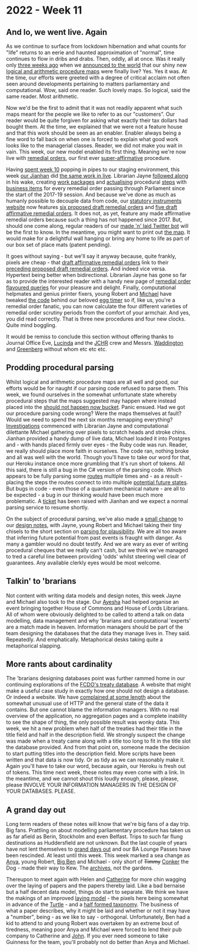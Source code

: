 # 2022 - Week 11

## And lo, we went live. Again

As we continue to surface from lockdown hibernation and what counts for "life" returns to an eerie and haunted approximation of "normal", time continues to flow in dribs and drabs. Then, oddly, all at once. Was it really only [three weeks ago](https://ukparliament.github.io/ontologies/meta/weeknotes/2022/08/) when we [announced to the world](https://ukparliament.github.io/ontologies/meta/weeknotes/2022/08/#and-lo-we-went-live) that our shiny new [logical and arithmetic procedure maps](https://ukparliament.github.io/ontologies/procedure/maps/) were finally live? Yes. Yes it was. At the time, our efforts were greeted with a degree of critical acclaim not often seen around developments pertaining to matters parliamentary and computational. Wow, said one reader. Such lovely maps. So logical, said the same reader. Most arithmetic.

Now we'd be the first to admit that it was not readily apparent what such maps meant for the people we like to refer to as our "customers". Our reader would be quite forgiven for asking what exactly their tax dollars had bought them. At the time, we explained that we were not a feature house and that this work should be seen as an enabler. Enabler always being a fine word to fall back on when one is forced to explain what good work looks like to the managerial classes. Reader, we did not make you wait in vain. This week, our new model enabled its first thing. Meaning we're now live with [remedial orders](https://ukparliament.github.io/ontologies/procedure/maps/legislation/secondary/#remedial-orders), our first ever [super-affirmative](https://guidetoprocedure.parliament.uk/collections/AAS0LGpw/super-affirmative-procedure) procedure.

Having [spent week 10](https://ukparliament.github.io/ontologies/meta/weeknotes/2022/10/#remediating-remedial-orders) popping in pipes to our staging environment, this week [our Jianhan](https://twitter.com/jianhanzhu) did [the same work in live](https://trello.com/c/XQSGxTfP/279-allow-for-proposed-remedial-orders-live). Librarian Jayne [followed along](https://trello.com/c/qeX5Frmm/280-adding-remedial-orders-and-proposed-remedial-orders) in his wake, creating [work packages](https://ukparliament.github.io/ontologies/procedure/procedure-ontology.html#d4e222) and [actualising](https://ukparliament.github.io/ontologies/procedure/procedure-ontology.html#d4e334) procedural [steps](https://ukparliament.github.io/ontologies/procedure/procedure-ontology.html#d4e175) with [business items](https://ukparliament.github.io/ontologies/procedure/procedure-ontology.html#d4e211) for every remedial order passing through Parliament since the start of the 2017-19 session. And because we've done as much as humanly possible to decouple data from code, our [statutory instruments website](https://statutoryinstruments.parliament.uk/) now features [six proposed draft remedial orders](https://statutoryinstruments.parliament.uk/?SearchTerm=&House=&LayingBodyId=&Procedure=OvnVdtXG&ParliamentaryProcess=&RecommendedForProcedureChange=&ConcernsRaisedByCommittee=&MotionToStop=&DebateScheduled=&ShowAdvanced=true) and [five draft affirmative remedial orders](https://statutoryinstruments.parliament.uk/?SearchTerm=&House=&LayingBodyId=&Procedure=1HAWKzS2&ParliamentaryProcess=&RecommendedForProcedureChange=&ConcernsRaisedByCommittee=&MotionToStop=&DebateScheduled=&ShowAdvanced=true). It does not, as yet, feature any made affirmative remedial orders because such a thing has not happened since 2017. But, should one come along, regular readers of our [made 'n' laid Twitter bot](https://twitter.com/madenlaid) will be the first to know. In the meantime, you might want to print out [the map](https://ukparliament.github.io/ontologies/procedure/maps/legislation/secondary/statutory-instruments/super-affirmative-procedures/remedial-orders/made-affirmative/made-affirmative.pdf). It would make for a delightful wall hanging or bring any home to life as part of our box set of place mats (patent pending).

It goes without saying - but we'll say it anyway because, quite frankly, pixels are cheap - that [draft affirmative remedial orders](https://statutoryinstruments.parliament.uk/instrument/0GXVSIwP/) link to their [preceding proposed draft remedial orders](https://statutoryinstruments.parliament.uk/instrument/P4PXgzQX/). And indeed vice versa. Hypertext being better when bidirectional. Librarian Jayne has gone so far as to provide the interested reader with a handy new page of [remedial order flavoured queries](https://ukparliament.github.io/ontologies/procedure/meta/queries/instrument-types/remedial-orders/) for your pleasure and delight. Finally, computational helpmates and genius printer fixers, young Robert and [Michael](https://twitter.com/fantasticlife) have tweaked [the code](https://parliament-calendar.herokuapp.com/meta/comments) behind our beloved [egg timer](https://parliament-calendar.herokuapp.com/) so if, like us, you're a remedial order fanatic, you can now calculate the four different varieties of remedial order scrutiny periods from the comfort of your armchair. And yes, you did read correctly. That is three new procedures and four new clocks. Quite mind boggling.

It would be remiss to conclude this section without offering thanks to Journal Office Eve, [Lucinda](https://twitter.com/LucindaMaer) and the [JCHR](https://committees.parliament.uk/committee/93/human-rights-joint-committee/) crew and
Messrs. [Waddington](https://twitter.com/mattwadd) and [Greenberg](https://twitter.com/dglimited) without whom etc etc etc.

## Prodding procedural parsing

Whilst logical and arithmetic procedure maps are all well and good, our efforts would be for naught if our parsing code refused to parse them. This week, we found ourselves in the somewhat unfortunate state whereby procedural steps that the maps suggested may happen where instead placed into the [should not happen now bucket](https://procedures.azurewebsites.net/WorkPackages/5/stepreport#untraversable). Panic ensued. Had we got our procedure parsing code wrong? Were the maps themselves at fault? Would we need to spend the next six months remapping everything? [Investigations](https://trello.com/c/sEhe2kAf/278-investigate-bug-in-parsing-code) commenced with Librarian Jayne and computational dilettante Michael gathering over pixels to scratch heads and stroke chins. Jianhan provided a handy dump of live data, Michael loaded it into Postgres and - with hands placed firmly over eyes - the Ruby code was run. Reader, we really should place more faith in ourselves. The code ran, nothing broke and all was well with the world. Though you'll have to take our word for that, our Heroku instance once more grumbling that it's run short of tokens. All this said, there is still a bug in the C# version of the parsing code. Which appears to be fully parsing some [routes](https://ukparliament.github.io/ontologies/procedure/procedure-ontology.html#d4e164) multiple times and - as a result - placing the steps the routes connect to into multiple [potential future states](https://ukparliament.github.io/ontologies/procedure/maps/meta/design-notes/#potential-states-of-a-business-step). But bugs in code - even those of a quantum mechanical nature - are all to be expected - a bug in our thinking would have been much more problematic. A [ticket](https://trello.com/c/QVKp6GUK/82-bug-in-procedure-parsing-code) has been raised with Jianhan and we expect a normal parsing service to resume shortly.

On the subject of procedural parsing, we've also made a [small change](https://trello.com/c/wrHdXeSk/275-design-notes-plausibility) to our [design notes](https://ukparliament.github.io/ontologies/procedure/maps/meta/design-notes/), with Jayne, young Robert and Michael taking their tiny chisels to the short section on [parsing for plausibility](https://ukparliament.github.io/ontologies/procedure/maps/meta/design-notes/#what-is-possible-and-what-is-plausible). We are all too aware that inferring future potential from past events is fraught with danger. As many a gambler would no doubt testify. And we are wary as ever of writing procedural cheques that we really can't cash, but we think we've managed to tred a careful line between providing 'odds' whilst steering well clear of guarantees. Any available clerkly eyes would be most welcome.

## Talkin' to 'brarians

Not content with writing data models and design notes, this week Jayne and Michael also took to the stage. Our [Ayesha](https://twitter.com/askalibrarylady) had helped organise an event bringing together House of Commons and House of Lords Librarians. All of whom were obviously delighted to be called to attend a talk on data modelling, data management and why 'brarians and computational 'experts' are a match made in heaven. Information managers should be part of the team designing the databases that the data they manage lives in. They said. Repeatedly. And emphatically. Metaphorical desks taking quite a metaphorical slapping.

## More rants about cardinality

The 'brarians designing databases point was further rammed home in our continuing explorations of the [FCDO's treaty database](https://treaties.fcdo.gov.uk/responsive/app/consolidatedSearch/). A website that might make a useful case study in exactly how one should not design a database. Or indeed a website. We have [complained at some length](https://ukparliament.github.io/ontologies/meta/weeknotes/2022/10/#one-last-rant-about-cardinality) about the somewhat unusual use of HTTP and the general state of the data it contains. But one cannot blame the information managers. With no real overview of the application, no aggregation pages and a complete inability to see the shape of thing, the only possible result was wonky data. This week, we hit a new problem when half of the treaties had their title in the title field and half in the description field. We strongly suspect the change was made when a treaty came along with a title too long to fit in the title slot the database provided. And from that point on, someone made the decision to start putting titles into the description field. More scripts have been written and that data is now tidy. Or as tidy as we can reasonably make it. Again you'll have to take our word, because again, our Heroku is fresh out of tokens. This time next week, these notes may even come with a link. In the meantime, and we cannot shout this loudly enough, please, please, please INVOLVE YOUR INFORMATION MANAGERS IN THE DESIGN OF YOUR DATABASES. PLEASE.

## A grand day out

Long term readers of these notes will know that we're big fans of a day trip. Big fans. Prattling on about modelling parliamentary procedure has taken us as far afield as Berin, Stockholm and even Belfast. Trips to such far flung destinations as Huddersfield are not unknown. But the last couple of years have not lent themselves to [grand days out](https://twitter.com/fantasticlife/status/1507145142951727106) and our BA Lounge Passes have been rescinded. At least until this week. This week marked a sea change as [Anya](https://twitter.com/bitten_), young Robert, [Big Ben](https://twitter.com/benwoodhams) and Michael - only short of <del>Timmy</del> <ins>Conker</ins> the Dog - made their way to Kew. The [archives](https://www.nationalarchives.gov.uk/), not the gardens.

Thereupon to meet again with Helen and [Catherine](https://twitter.com/CathTabone) for more chin wagging over the laying of papers and the papers thereby laid. Like a bad bernaise but a half decent data model, things do start to separate. We think we have the makings of an improved [laying model](https://ukparliament.github.io/ontologies/laying/laying-ontology.html) - the pixels here being somewhat in advance of the [Turtle](https://ukparliament.github.io/ontologies/laying/laying-ontology.ttl) - and a [half formed taxonomy](https://docs.google.com/spreadsheets/d/1viQyyBrVQ1Ry5xVHnpNkgORblGcVoxWfInjgrKpADqU/edit?usp=sharing). The business of what a paper describes, why it might be laid and whether or not it may have a "number", being - as we like to say - orthogonal. Unfortunately, Ben had a kid to attend to and young Robert was overtaken by an extreme bout of tiredness, meaning poor Anya and Michael were forced to lend their pub company to Catherine and [John](https://twitter.com/johnlsheridan). If you ever need someone to take Guinness for the team, you'll probably not do better than Anya and Michael.

